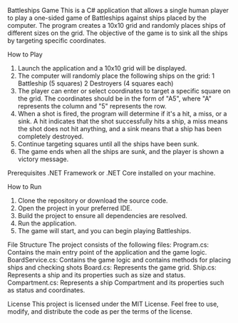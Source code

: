 Battleships Game
  This is a C# application that allows a single human player to play a one-sided game of Battleships against ships placed by the computer. The program creates a 10x10 grid and randomly places ships of different sizes on the grid. The objective of the game is to sink all the ships by targeting specific coordinates.

How to Play
  1. Launch the application and a 10x10 grid will be displayed.
  2. The computer will randomly place the following ships on the grid:
        1 Battleship (5 squares)
        2 Destroyers (4 squares each)
  3. The player can enter or select coordinates to target a specific square on the grid. The coordinates should be in the form of "A5", where "A" represents the column and "5" represents the row.
  4. When a shot is fired, the program will determine if it's a hit, a miss, or a sink. A hit indicates that the shot successfully hits a ship, a miss means the shot does not hit anything, and a sink means that a ship has been completely destroyed.
  5. Continue targeting squares until all the ships have been sunk.
  6. The game ends when all the ships are sunk, and the player is shown a victory message.

Prerequisites
  .NET Framework or .NET Core installed on your machine.
    
How to Run
  1. Clone the repository or download the source code.
  2. Open the project in your preferred IDE.
  3. Build the project to ensure all dependencies are resolved.
  4. Run the application.
  5. The game will start, and you can begin playing Battleships.

File Structure
  The project consists of the following files:
  Program.cs: Contains the main entry point of the application and the game logic.
  BoardService.cs: Contains the game logic and contains methods for placing ships and checking shots
  Board.cs: Represents the game grid.
  Ship.cs: Represents a ship and its properties such as size and status.
  Compartment.cs: Represents a ship Compartment and its properties such as status and coordinates.

License
  This project is licensed under the MIT License. Feel free to use, modify, and distribute the code as per the terms of the license.

